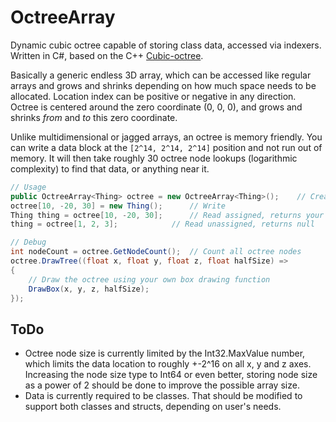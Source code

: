 # OctreeArray

Dynamic cubic octree capable of storing class data, accessed via indexers. Written in C#, based on the C++ [Cubic-octree](https://github.com/markusgod/cubic-octree).

Basically a generic endless 3D array, which can be accessed like regular arrays and grows and shrinks depending on how much space needs to be allocated. Location index can be positive or negative in any direction. Octree is centered around the zero coordinate (0, 0, 0), and grows and shrinks _from_ and _to_ this zero coordinate.

Unlike multidimensional or jagged arrays, an octree is memory friendly. You can write a data block at the `[2^14, 2^14, 2^14]` position and not run out of memory. It will then take roughly 30 octree node lookups (logarithmic complexity) to find that data, or anything near it.

```cs
// Usage
public OctreeArray<Thing> octree = new OctreeArray<Thing>();	// Create an octree
octree[10, -20, 30] = new Thing();		// Write
Thing thing = octree[10, -20, 30];		// Read assigned, returns your object
thing = octree[1, 2, 3];			// Read unassigned, returns null

// Debug
int nodeCount = octree.GetNodeCount();	// Count all octree nodes
octree.DrawTree((float x, float y, float z, float halfSize) =>
{
	// Draw the octree using your own box drawing function
	DrawBox(x, y, z, halfSize);
});
```

## ToDo

- Octree node size is currently limited by the Int32.MaxValue number, which limits the data location to roughly +-2^16 on all x, y and z axes. Increasing the node size type to Int64 or even better, storing node size as a power of 2 should be done to improve the possible array size.
- Data is currently required to be classes. That should be modified to support both classes and structs, depending on user's needs.
